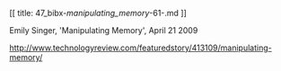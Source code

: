 [[
title: 47_bibx-_manipulating_memory_-61-.md
]]

Emily Singer, 'Manipulating Memory', April 21 2009

<http://www.technologyreview.com/featuredstory/413109/manipulating-memory/>
